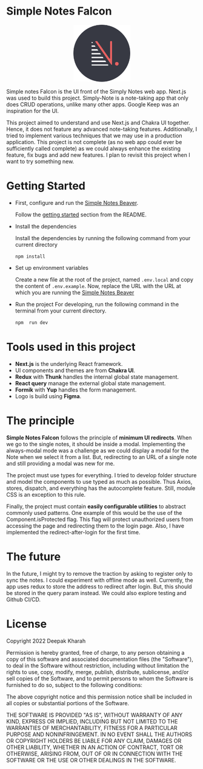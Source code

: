 # Simple Notes Falcon

<p align="center">
<img src="public/simply-notes-falcon.png" width="150" height="150" />
</p>

Simple notes Falcon is the UI front of the Simply Notes web app. Next.js was used to build this project. Simply-Note is a note-taking app that only does CRUD operations, unlike many other apps. Google Keep was an inspiration for the UI.

This project aimed to understand and use Next.js and Chakra UI together. Hence, it does not feature any advanced note-taking features. Additionally, I tried to implement various techniques that we may use in a production application. This project is not complete (as no web app could ever be sufficiently called complete) as we could always enhance the existing feature, fix bugs and add new features. I plan to revisit this project when I want to try something new.

# Getting Started

-   First, configure and run the [Simple Notes Beaver](https://github.com/Deepak-Kharah/simple-notes-beaver).

    Follow the [getting started](https://github.com/Deepak-Kharah/simple-notes-beaver#readme) section from the README.

-   Install the dependencies

    Install the dependencies by running the following command from your current directory

    ```shell
    npm install
    ```

-   Set up environment variables

    Create a new file at the root of the project, named `.env.local` and copy the content of `.env.example`. Now, replace the URL with the URL at which you are running the [Simple Notes Beaver](https://github.com/Deepak-Kharah/simple-notes-beaver)

-   Run the project
    For developing, run the following command in the terminal from your current directory.
    ```sh
    npm  run dev
    ```

# Tools used in this project

-   **Next.js** is the underlying React framework.
-   UI components and themes are from **Chakra UI**.
-   **Redux** with **Thunk** handles the internal global state management.
-   **React query** manage the external global state management.
-   **Formik** with **Yup** handles the form management.
-   Logo is build using **Figma**.

# The principle

**Simple Notes Falcon** follows the principle of **minimum UI redirects**. When we go to the single notes, it should be inside a modal. Implementing the always-modal mode was a challenge as we could display a modal for the Note when we select it from a list. But, redirecting to an URL of a single note and still providing a modal was new for me.

The project must use types for everything. I tried to develop folder structure and model the components to use typed as much as possible. Thus Axios, stores, dispatch, and everything has the autocomplete feature. Still, module CSS is an exception to this rule.

Finally, the project must contain **easily configurable utilities** to abstract commonly used patterns. One example of this would be the use of the Component.isProtected flag. This flag will protect unauthorized users from accessing the page and redirecting them to the login page. Also, I have implemented the redirect-after-login for the first time.

# The future

In the future, I might try to remove the traction by asking to register only to sync the notes. I could experiment with offline mode as well. Currently, the app uses redux to store the address to redirect after login. But, this should be stored in the query param instead. We could also explore testing and Github CI/CD.

# License

Copyright 2022 Deepak Kharah

Permission is hereby granted, free of charge, to any person obtaining a copy of this software and associated documentation files (the "Software"), to deal in the Software without restriction, including without limitation the rights to use, copy, modify, merge, publish, distribute, sublicense, and/or sell copies of the Software, and to permit persons to whom the Software is furnished to do so, subject to the following conditions:

The above copyright notice and this permission notice shall be included in all copies or substantial portions of the Software.

THE SOFTWARE IS PROVIDED "AS IS", WITHOUT WARRANTY OF ANY KIND, EXPRESS OR IMPLIED, INCLUDING BUT NOT LIMITED TO THE WARRANTIES OF MERCHANTABILITY, FITNESS FOR A PARTICULAR PURPOSE AND NONINFRINGEMENT. IN NO EVENT SHALL THE AUTHORS OR COPYRIGHT HOLDERS BE LIABLE FOR ANY CLAIM, DAMAGES OR OTHER LIABILITY, WHETHER IN AN ACTION OF CONTRACT, TORT OR OTHERWISE, ARISING FROM, OUT OF OR IN CONNECTION WITH THE SOFTWARE OR THE USE OR OTHER DEALINGS IN THE SOFTWARE.
